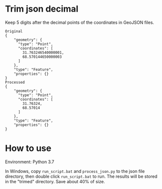 # Trim json decimal
Keep 5 digits after the decimal points of the coordinates in GeoJSON files.

```
Original
{
    "geometry": {
      "type": "Point",
      "coordinates": [
        31.763246540000001,
        68.570144650000003
      ]
    },
    "type": "Feature",
    "properties": {}
}
Processed
{
    "geometry": {
      "type": "Point",
      "coordinates": [
        31.76324,
        68.57014
      ]
    },
    "type": "Feature",
    "properties": {}
}
```
# How to use
Environment: Python 3.7

In Windows, copy `run_script.bat` and `process_json.py` to the json file directory, then double click `run_script.bat` to run. The results will be stored in the "trimed" directory. Save about 40% of size.

